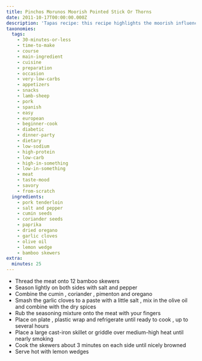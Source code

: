 ```yaml
---
title: Pinchos Morunos Moorish Pointed Stick Or Thorns
date: 2011-10-17T00:00:00.000Z
description: 'Tapas recipe: this recipe highlights the moorish influence on spanish cooking.'
taxonomies:
  tags:
    - 30-minutes-or-less
    - time-to-make
    - course
    - main-ingredient
    - cuisine
    - preparation
    - occasion
    - very-low-carbs
    - appetizers
    - snacks
    - lamb-sheep
    - pork
    - spanish
    - easy
    - european
    - beginner-cook
    - diabetic
    - dinner-party
    - dietary
    - low-sodium
    - high-protein
    - low-carb
    - high-in-something
    - low-in-something
    - meat
    - taste-mood
    - savory
    - from-scratch
  ingredients:
    - pork tenderloin
    - salt and pepper
    - cumin seeds
    - coriander seeds
    - paprika
    - dried oregano
    - garlic cloves
    - olive oil
    - lemon wedge
    - bamboo skewers
extra:
  minutes: 25
---
```

 - Thread the meat onto 12 bamboo skewers
 - Season lightly on both sides with salt and pepper
 - Combine the cumin , coriander , pimenton and oregano
 - Smash the garlic cloves to a paste with a little salt , mix in the olive oil and combine with the dry spices
 - Rub the seasoning mixture onto the meat with your fingers
 - Place on plate , plastic wrap and refrigerate until ready to cook , up to several hours
 - Place a large cast-iron skillet or griddle over medium-high heat until nearly smoking
 - Cook the skewers about 3 minutes on each side until nicely browned
 - Serve hot with lemon wedges
